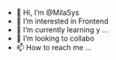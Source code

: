 - 👋 Hi, I’m @MilaSys
- 👀 I’m interested in  Frontend
- 🌱 I’m currently learning y ...
- 💞️ I’m looking to collabo
- 📫 How to reach me ...

<!---
MilaSys/MilaSys is a ✨ special ✨ repository because its `README.md` (this file) appears on your GitHub profile.
You can click the Preview link to take a look at your changes.
--->
